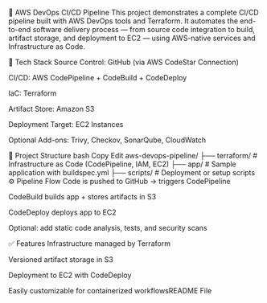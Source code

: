 🚀 AWS DevOps CI/CD Pipeline
This project demonstrates a complete CI/CD pipeline built with AWS DevOps tools and Terraform. It automates the end-to-end software delivery process — from source code integration to build, artifact storage, and deployment to EC2 — using AWS-native services and Infrastructure as Code.

🔧 Tech Stack
Source Control: GitHub (via AWS CodeStar Connection)

CI/CD: AWS CodePipeline + CodeBuild + CodeDeploy

IaC: Terraform

Artifact Store: Amazon S3

Deployment Target: EC2 Instances

Optional Add-ons: Trivy, Checkov, SonarQube, CloudWatch

📂 Project Structure
bash
Copy
Edit
aws-devops-pipeline/
├── terraform/       # Infrastructure as Code (CodePipeline, IAM, EC2)
├── app/             # Sample application with buildspec.yml
├── scripts/         # Deployment or setup scripts
⚙️ Pipeline Flow
Code is pushed to GitHub → triggers CodePipeline

CodeBuild builds app + stores artifacts in S3

CodeDeploy deploys app to EC2

Optional: add static code analysis, tests, and security scans

✅ Features
Infrastructure managed by Terraform

Versioned artifact storage in S3

Deployment to EC2 with CodeDeploy

Easily customizable for containerized workflowsREADME File
